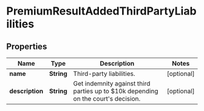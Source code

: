 

# PremiumResultAddedThirdPartyLiabilities


## Properties

| Name | Type | Description | Notes |
|------------ | ------------- | ------------- | -------------|
|**name** | **String** | Third-party liabilities. |  [optional] |
|**description** | **String** | Get indemnity against third parties up to $10k depending on the court&#39;s decision. |  [optional] |



